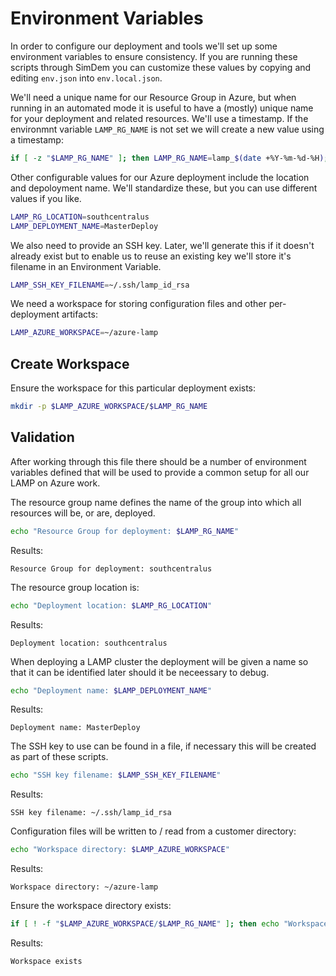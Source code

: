 # Environment Variables

In order to configure our deployment and tools we'll set up some environment variables to ensure consistency. If you are running these scripts through SimDem you can customize these values by copying and editing `env.json` into `env.local.json`.

We'll need a unique name for our Resource Group in Azure, but when running in an automated mode it is useful to have a (mostly) unique name for your deployment and related resources. We'll use a timestamp. If the environmnt variable `LAMP_RG_NAME` is not set we will create a new value using a timestamp:

```sh
if [ -z "$LAMP_RG_NAME" ]; then LAMP_RG_NAME=lamp_$(date +%Y-%m-%d-%H); fi
```

Other configurable values for our Azure deployment include the location and depoloyment name. We'll standardize these, but you can use different values if you like.

```sh
LAMP_RG_LOCATION=southcentralus
LAMP_DEPLOYMENT_NAME=MasterDeploy
```

We also need to provide an SSH key. Later, we'll generate this if it doesn't already exist but to enable us to reuse an existing key we'll store it's filename in an Environment Variable.

```sh
LAMP_SSH_KEY_FILENAME=~/.ssh/lamp_id_rsa
```

We need a workspace for storing configuration files and other
per-deployment artifacts:

```sh
LAMP_AZURE_WORKSPACE=~/azure-lamp
```

## Create Workspace

Ensure the workspace for this particular deployment exists:

```sh
mkdir -p $LAMP_AZURE_WORKSPACE/$LAMP_RG_NAME
```

## Validation

After working through this file there should be a number of environment variables defined that will be used to provide a common setup for all our LAMP on Azure work.

The resource group name defines the name of the group into which all resources will be, or are, deployed.

```sh
echo "Resource Group for deployment: $LAMP_RG_NAME"
```

Results:

```text
Resource Group for deployment: southcentralus
```

The resource group location is:

```sh
echo "Deployment location: $LAMP_RG_LOCATION"
```

Results:

```text
Deployment location: southcentralus
```

When deploying a LAMP cluster the deployment will be given a name so that it can be identified later should it be neceessary to debug.

```sh
echo "Deployment name: $LAMP_DEPLOYMENT_NAME"
```

Results:

```text
Deployment name: MasterDeploy
```

The SSH key to use can be found in a file, if necessary this will be created as part of these scripts.

```sh
echo "SSH key filename: $LAMP_SSH_KEY_FILENAME"
```

Results:

```text
SSH key filename: ~/.ssh/lamp_id_rsa
```

Configuration files will be written to / read from a customer directory:

```sh
echo "Workspace directory: $LAMP_AZURE_WORKSPACE"
```

Results:

```text
Workspace directory: ~/azure-lamp
```

Ensure the workspace directory exists:

```sh
if [ ! -f "$LAMP_AZURE_WORKSPACE/$LAMP_RG_NAME" ]; then echo "Workspace exists"; fi
```

Results:

```text
Workspace exists
```
